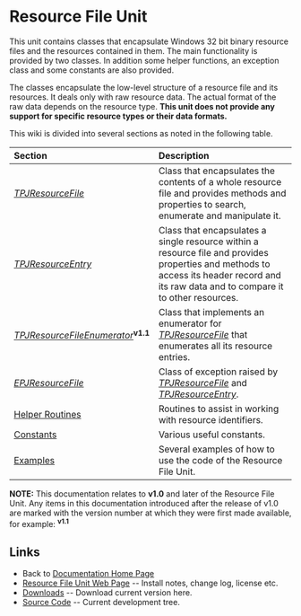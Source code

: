 # Resource File Unit #

This unit contains classes that encapsulate Windows 32 bit binary resource files and the resources contained in them. The main functionality is provided by two classes. In addition some helper functions, an exception class and some constants are also provided.

The classes encapsulate the low-level structure of a resource file and its resources. It deals only with raw resource data. The actual format of the raw data depends on the resource type. **This unit does not provide any support for specific resource types or their data formats.**

This wiki is divided into several sections as noted in the following table.

| Section | Description |
|:--------|:------------|
| _[TPJResourceFile](TPJResourceFile.md)_ | Class that encapsulates the contents of a whole resource file and provides methods and properties to search, enumerate and manipulate it. |
| _[TPJResourceEntry](TPJResourceEntry.md)_ | Class that encapsulates a single resource within a resource file and provides properties and methods to access its header record and its raw data and to compare it to other resources. |
| _[TPJResourceFileEnumerator](TPJResourceFileEnumerator.md)_**<sup>v1.1</sup>** | Class that implements an enumerator for _[TPJResourceFile](TPJResourceFile.md)_ that enumerates all its resource entries. |
| _[EPJResourceFile](EPJResourceFile.md)_ | Class of exception raised by _[TPJResourceFile](TPJResourceFile.md)_ and _[TPJResourceEntry](TPJResourceEntry.md)_. |
| [Helper Routines](ResFileRoutines.md) | Routines to assist in working with resource identifiers. |
| [Constants](ResFileConsts.md) | Various useful constants. |
| [Examples](ResFileExamples.md) | Several examples of how to use the code of the Resource File Unit. |

**NOTE:** This documentation relates to **v1.0** and later of the Resource File Unit. Any items in this documentation introduced after the release of v1.0 are marked with the version number at which they were first made available, for example: **<sup>v1.1</sup>**

## Links

* Back to [Documentation Home Page](../index.md)
* [Resource File Unit Web Page](https://delphidabbler.com/software/resfile) -- Install notes, change log, license etc.
* [Downloads](https://sourceforge.net/projects/ddablib/files/resfile/) -- Download current version here.
* [Source Code](https://github.com/ddablib/resfile) -- Current development tree.
